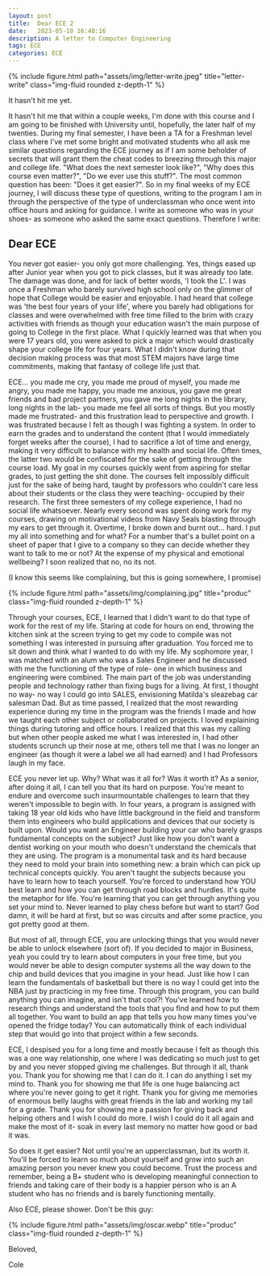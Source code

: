 ```yaml
---
layout: post
title:  Dear ECE 2
date:   2023-05-10 16:40:16
description: A letter to Computer Engineering
tags: ECE
categories: ECE
---
```


<div class="container">
    <div class="row">
        <div class="col-sm mt-3 mt-md-0">
            {% include figure.html path="assets/img/letter-write.jpeg" title="letter-write" class="img-fluid rounded z-depth-1" %}
        </div>

</div>

It hasn't hit me yet. 

It hasn't hit me that within a couple weeks, I'm done with this course and I am going to be finished with University until, hopefully, the later half of my twenties. During my final semester, I have been a TA for a Freshman level class where I've met some bright and motivated students who all ask me similar questions regarding the ECE journey as if I am some beholder of secrets that will grant them the cheat codes to breezing through this major and college life. "What does the next semester look like?", "Why does this course even matter?", "Do we ever use this stuff?". The most common question has been: "Does it get easier?".  So in my final weeks of my ECE journey, I will discuss these type of questions, writing to the program I am in through the perspective of the type of underclassman who once went into office hours and asking for guidance. I write as someone who was in your shoes- as someone who asked the same exact questions. Therefore I write:



<h2>Dear ECE</h2>



You never got easier- you only got more challenging. Yes, things eased up after Junior year when you got to pick classes, but it was already too late. The damage was done, and for lack of better words, 'I took the L'. I was once a Freshman who barely survived high school only on the glimmer of hope that College would be easier and enjoyable. I had heard that college was 'the best four years of your life', where you barely had obligations for classes and were overwhelmed with free time filled to the brim with crazy activities with friends as though your education wasn't the main purpose of going to College in the first place. What I quickly learned was that when you were 17 years old, you were asked to pick a major which would drastically shape your college life for four years.  What I didn't know during that decision making process was that most STEM majors have large time commitments, making that fantasy of college life just that.




ECE… you made me cry, you made me proud of myself, you made me angry, you made me happy, you made me anxious, you gave me great friends and bad project partners, you gave me long nights in the library, long nights in the lab- you made me feel all sorts of things. But you mostly made me frustrated- and this frustration lead to perspective and growth. I was frustrated because I felt as though I was fighting a system. In order to earn the grades and to understand the content (that I would immediately forget weeks after the course), I had to sacrifice a lot of time and energy, making it very difficult to balance with my health and social life. Often times, the latter two would be confiscated for the sake of getting through the course load. My goal in my courses quickly went from aspiring for stellar grades, to just getting the shit done. The courses felt impossibly difficult just for the sake of being hard, taught by professors who couldn't care less about their students or the class they were teaching- occupied by their research. The first three semesters of my college experience, I had no social life whatsoever. Nearly every second was spent doing work for my courses, drawing on motivational videos from Navy Seals blasting through my ears to get through it. Overtime, I broke down and burnt out… hard. I put my all into something and for what? For a number that's a bullet point on a sheet of paper that I give to a company so they can decide whether they want to talk to me or not? At the expense of my physical and emotional wellbeing? I soon realized that no, no its not. 


(I know this seems like complaining, but this is going somewhere, I promise) 


<div class="container">
    <div class="row">
        <div class="col-sm mt-3 mt-md-0">
            {% include figure.html path="assets/img/complaining.jpg" title="produc" class="img-fluid rounded z-depth-1" %}
        </div>
    </div>
</div>



Through your courses, ECE, I learned that I didn't want to do that type of work for the rest of my life. Staring at code for hours on end, throwing the kitchen sink at the screen trying to get my code to compile was not something I was interested in pursuing after graduation. You forced me to sit down and think what I wanted to do with my life. My sophomore year, I was matched with an alum who was a Sales Engineer and he discussed with me the functioning of the type of role- one in which business and engineering were combined. The main part of the job was understanding people and technology rather than fixing bugs for a living. At first, I thought no way- no way I could go into SALES, envisioning Matilda's sleazebag car salesman Dad. But as time passed, I realized that the most rewarding experience during my time in the program was the friends I made and how we taught each other subject or collaborated on projects. I loved explaining things during tutoring and office hours. I realized that this was my calling but when other people asked me what I was interested in, I had other students scrunch up their nose at me, others tell me that I was no longer an engineer (as though it were a label we all had earned) and I had Professors laugh in my face. 



ECE you never let up. Why? What was it all for? Was it worth it? As a senior, after doing it all, I can tell you that its hard on purpose. You're meant to endure and overcome such insurmountable challenges to learn that they weren't impossible to begin with. In four years, a program is assigned with taking 18 year old kids who have little background in the field and transform them into engineers who build applications and devices that our society is built upon. Would you want an Engineer building your car who barely grasps fundamental concepts on the subject? Just like how you don't want a dentist working on your mouth who  doesn't understand the chemicals that they are using. The program is a monumental task and its hard because they need to mold your brain into something new: a brain which can pick up technical concepts quickly. You aren't taught the subjects because you have to learn how to teach yourself. You're forced to understand how YOU best learn and how you can get through road blocks and hurdles. It's quite the metaphor for life. You're learning that you can get through anything you set your mind to. Never learned to play chess before but want to start? God damn, it will be hard at first, but so was circuits and after some practice, you got pretty good at them. 




But most of all, through ECE, you are unlocking things that you would never be able to unlock elsewhere (sort of). If you decided to major in Business, yeah you could try to learn about computers in your free time, but you would never be able to design computer systems all the way down to the chip and build devices that you imagine in your head. Just like how I can learn the fundamentals of basketball but there is no way I could get into the NBA just by practicing in my free time. Through this program, you can build anything you can imagine, and isn't that cool?! You've learned how to research things and understand the tools that you find and how to put them all together. You want to build an app that tells you how many times you've opened the fridge today? You can automatically think of each individual step that would go into that project within a few seconds. 



ECE, I despised you for a long time and mostly because I felt as though this was a one way relationship, one where I was dedicating so much just to get by and you never stopped giving me challenges. But through it all, thank you. Thank you for showing me that I can do it. I can do anything I set my mind to. Thank you for showing me that life is one huge balancing act where you're never going to get it right. Thank you for giving me memories of enormous belly laughs with great friends in the lab and working my tail for a grade. Thank you for showing me a passion for giving back and helping others and I wish I could do more. I wish I could do it all again and make the most of it- soak in every last memory no matter how good or bad it was.



So does it get easier? Not until you're an upperclassman, but its worth it. You'll be forced to learn so much about yourself and grow into such an amazing person you never knew you could become. Trust the process and remember, being a B+ student who is developing meaningful connection to friends and taking care of their body is a happier person who is an A student who has no friends and is barely functioning mentally. 



Also ECE, please shower. Don't be this guy:

<div class="container">
    <div class="row">
        <div class="col-sm mt-3 mt-md-0">
            {% include figure.html path="assets/img/oscar.webp" title="produc" class="img-fluid rounded z-depth-1" %}
        </div>
    </div>
</div>



Beloved, 

Cole